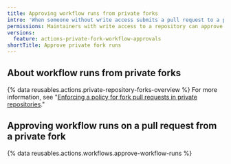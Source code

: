 ```yaml
---
title: Approving workflow runs from private forks
intro: 'When someone without write access submits a pull request to a private repository, a maintainer may need to approve any workflow runs.'
permissions: Maintainers with write access to a repository can approve workflow runs.
versions:
  feature: actions-private-fork-workflow-approvals
shortTitle: Approve private fork runs
---
```


## About workflow runs from private forks

{% data reusables.actions.private-repository-forks-overview %} For more information, see "[Enforcing a policy for fork pull requests in private repositories](/admin/policies/enforcing-policies-for-your-enterprise/enforcing-policies-for-github-actions-in-your-enterprise#enforcing-a-policy-for-fork-pull-requests-in-private-repositories)."

## Approving workflow runs on a pull request from a private fork

{% data reusables.actions.workflows.approve-workflow-runs %}
